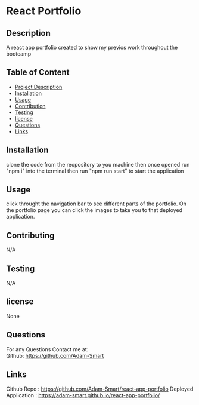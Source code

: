 # React Portfolio
  

 ## Description
  A react app portfolio created to show my previos work throughout the bootcamp 

  ## Table of Content
  - [Project Description](#Description)
  - [Installation](#Installation)
  - [Usage](#Usage)
  - [Contribution](#Contributing)
  - [Testing](#Testing)
  - [license](#license)
  - [Questions](#Questions)
  - [Links](#Links)

  ## Installation
  clone the code from the reopository to you machine then once opened run "npm i" into the terminal then run "npm run start" to start the application

  ## Usage
  click throught the navigation bar to see different parts of the portfolio. On the portfolio page you can click the images to take you to that deployed application.

  ## Contributing
  N/A

  ## Testing
  N/A


  ## license
   None

  ## Questions
  For any Questions Contact me at: <br />
  Github: https://github.com/Adam-Smart <br />

  ## Links
Github Repo : https://github.com/Adam-Smart/react-app-portfolio
Deployed Application : https://adam-smart.github.io/react-app-portfolio/
